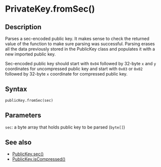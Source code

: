 # PrivateKey.fromSec()

## Description

Parses a sec-encoded public key. It makes sense to check the returned value of the function to make sure parsing was successful. Parsing erases all the data previously stored in the PublicKey class and populates it with a new imported public key. 

Sec-encoded public key should start with `0x04` followed by 32-byte `x` and `y` coordinates for uncompressed public key and start with `0x03` or `0x02` followed by 32-byte `x` coordinate for compressed public key.

## Syntax

`publicKey.fromSec(sec)`

## Parameters

`sec`: a byte array that holds public key to be parsed (`byte[]`)

## See also

- [PublicKey.sec()](sec.md)
- [PublicKey.isCompressed()](isCompressed.md)